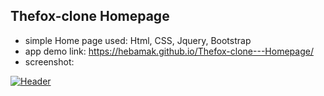 ## Thefox-clone Homepage
* simple Home page used: Html, CSS, Jquery, Bootstrap
* app demo link: https://hebamak.github.io/Thefox-clone---Homepage/
* screenshot: 

[![Header](https://res.cloudinary.com/hapiii/image/upload//c_scale,h_900,w_1200/v1677685550/general-projects/l4gr1wphd7y7mr3tg701.png)](https://some-url.dev/)
